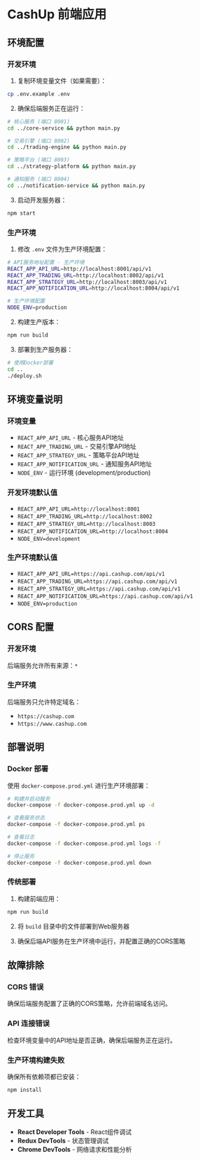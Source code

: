 # CashUp 前端应用

## 环境配置

### 开发环境

1. 复制环境变量文件（如果需要）：
```bash
cp .env.example .env
```

2. 确保后端服务正在运行：
```bash
# 核心服务 (端口 8001)
cd ../core-service && python main.py

# 交易引擎 (端口 8002)
cd ../trading-engine && python main.py

# 策略平台 (端口 8003)
cd ../strategy-platform && python main.py

# 通知服务 (端口 8004)
cd ../notification-service && python main.py
```

3. 启动开发服务器：
```bash
npm start
```

### 生产环境

1. 修改 `.env` 文件为生产环境配置：
```bash
# API服务地址配置 - 生产环境
REACT_APP_API_URL=http://localhost:8001/api/v1
REACT_APP_TRADING_URL=http://localhost:8002/api/v1
REACT_APP_STRATEGY_URL=http://localhost:8003/api/v1
REACT_APP_NOTIFICATION_URL=http://localhost:8004/api/v1

# 生产环境配置
NODE_ENV=production
```

2. 构建生产版本：
```bash
npm run build
```

3. 部署到生产服务器：
```bash
# 使用Docker部署
cd ..
./deploy.sh
```

## 环境变量说明

### 环境变量
- `REACT_APP_API_URL` - 核心服务API地址
- `REACT_APP_TRADING_URL` - 交易引擎API地址
- `REACT_APP_STRATEGY_URL` - 策略平台API地址
- `REACT_APP_NOTIFICATION_URL` - 通知服务API地址
- `NODE_ENV` - 运行环境 (development/production)

### 开发环境默认值
- `REACT_APP_API_URL=http://localhost:8001`
- `REACT_APP_TRADING_URL=http://localhost:8002`
- `REACT_APP_STRATEGY_URL=http://localhost:8003`
- `REACT_APP_NOTIFICATION_URL=http://localhost:8004`
- `NODE_ENV=development`

### 生产环境默认值
- `REACT_APP_API_URL=https://api.cashup.com/api/v1`
- `REACT_APP_TRADING_URL=https://api.cashup.com/api/v1`
- `REACT_APP_STRATEGY_URL=https://api.cashup.com/api/v1`
- `REACT_APP_NOTIFICATION_URL=https://api.cashup.com/api/v1`
- `NODE_ENV=production`

## CORS 配置

### 开发环境
后端服务允许所有来源：`*`

### 生产环境
后端服务只允许特定域名：
- `https://cashup.com`
- `https://www.cashup.com`

## 部署说明

### Docker 部署
使用 `docker-compose.prod.yml` 进行生产环境部署：

```bash
# 构建并启动服务
docker-compose -f docker-compose.prod.yml up -d

# 查看服务状态
docker-compose -f docker-compose.prod.yml ps

# 查看日志
docker-compose -f docker-compose.prod.yml logs -f

# 停止服务
docker-compose -f docker-compose.prod.yml down
```

### 传统部署
1. 构建前端应用：
```bash
npm run build
```

2. 将 `build` 目录中的文件部署到Web服务器

3. 确保后端API服务在生产环境中运行，并配置正确的CORS策略

## 故障排除

### CORS 错误
确保后端服务配置了正确的CORS策略，允许前端域名访问。

### API 连接错误
检查环境变量中的API地址是否正确，确保后端服务正在运行。

### 生产环境构建失败
确保所有依赖项都已安装：
```bash
npm install
```

## 开发工具

- **React Developer Tools** - React组件调试
- **Redux DevTools** - 状态管理调试
- **Chrome DevTools** - 网络请求和性能分析